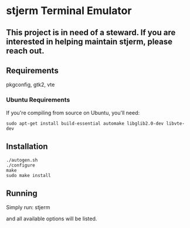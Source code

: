 # stjerm Terminal Emulator

## This project is in need of a steward. If you are interested in helping maintain stjerm, please reach out.

## Requirements

pkgconfig, gtk2, vte

### Ubuntu Requirements

If you're compiling from source on Ubuntu, you'll need:

    sudo apt-get install build-essential automake libglib2.0-dev libvte-dev

## Installation

    ./autogen.sh
    ./configure
    make
    sudo make install


## Running

Simply run:
    stjerm

and all available options will be listed.
